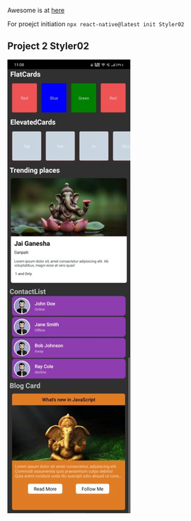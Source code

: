 Awesome is at [here](https://github.com/auscode/React-Native)

For proejct initiation
`npx react-native@latest init Styler02`

## Project 2 Styler02

![Project2](./DemoImages/demo02.png)
